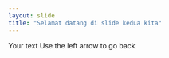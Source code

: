 ```yaml
---
layout: slide
title: "Selamat datang di slide kedua kita"
---
```

Your text
Use the left arrow to go back
